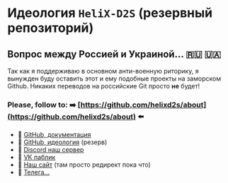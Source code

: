 # Идеология `HeliX-D2S` (резервный репозиторий)

## Вопрос между Россией и Украиной… 🇷🇺 🇺🇦

  Так как я поддерживаю в основном анти-военную риторику, я вынужден буду оставить этот и ему подобные проекты на заморском Github. Никаких переводов на российские Git просто **не** будет!

### Please, follow to: ➡️ [https://github.com/helixd2s/about](https://github.com/helixd2s/about) ⬅️
 
  - 👑 [GitHub, документация](https://github.com/helixd2s/about)
  - 🥀 [GitHub, идеология](https://github.com/helixd2s/core) (резерв)
  - 🥀 [Discord наш сервер](https://discord.gg/v7swDye99z) 
  - 🥀 [VK паблик](https://vk.com/helixd2s)
  - 🥀 [Наш сайт](http://core.helixd2s.su/) (там просто редирект пока что)
  - 🥂 [Телега...](https://t.me/helixd2s)
